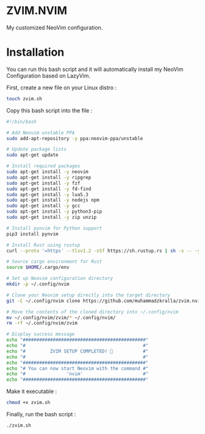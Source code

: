 # ZVIM.NVIM

My customized NeoVim configuration.

# Installation
You can run this bash script and it will automatically install my NeoVim Configuration based on LazyVim. <br>

First, create a new file on your Linux distro : 
```bash
touch zvim.sh
```

Copy this bash script into the file :
```bash
#!/bin/bash

# Add Neovim unstable PPA
sudo add-apt-repository -y ppa:neovim-ppa/unstable

# Update package lists
sudo apt-get update

# Install required packages
sudo apt-get install -y neovim
sudo apt-get install -y ripgrep
sudo apt-get install -y fzf
sudo apt-get install -y fd-find
sudo apt-get install -y lua5.3
sudo apt-get install -y nodejs npm
sudo apt-get install -y gcc
sudo apt-get install -y python3-pip
sudo apt-get install -y zip unzip

# Install pynvim for Python support
pip3 install pynvim

# Install Rust using rustup
curl --proto '=https' --tlsv1.2 -sSf https://sh.rustup.rs | sh -s -- -y

# Source cargo environment for Rust
source $HOME/.cargo/env

# Set up Neovim configuration directory
mkdir -p ~/.config/nvim

# Clone your Neovim setup directly into the target directory
git -C ~/.config/nvim clone https://github.com/muhammadzkralla/zvim.nvim.git zvim

# Move the contents of the cloned directory into ~/.config/nvim
mv ~/.config/nvim/zvim/* ~/.config/nvim/
rm -rf ~/.config/nvim/zvim

# Display success message
echo "#############################################"
echo "#                                           #"
echo "#         ZVIM SETUP COMPLETED! 🎉           #"
echo "#                                           #"
echo "#############################################"
echo "# You can now start Neovim with the command #"
echo "#               'nvim'                      #"
echo "#############################################"
```

Make it executable : 
```bash
chmod +x zvim.sh
```

Finally, run the bash script : 
```bash
./zvim.sh
```
